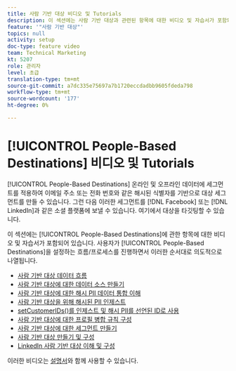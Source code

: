```yaml
---
title: 사람 기반 대상 비디오 및 Tutorials
description: 이 섹션에는 사람 기반 대상과 관련된 항목에 대한 비디오 및 자습서가 포함되어 있습니다.
feature: '"사람 기반 대상"'
topics: null
activity: setup
doc-type: feature video
team: Technical Marketing
kt: 5207
role: 관리자
level: 초급
translation-type: tm+mt
source-git-commit: a7dc335e75697a7b1720eccdadbb9605fdeda798
workflow-type: tm+mt
source-wordcount: '177'
ht-degree: 0%

---
```



# [!UICONTROL People-Based Destinations] 비디오 및 Tutorials

[!UICONTROL People-Based Destinations] 온라인 및 오프라인 데이터에 세그먼트를 적용하여 이메일 주소 또는 전화 번호와 같은 해시된 식별자를 기반으로 대상 세그먼트를 만들 수 있습니다. 그런 다음 이러한 세그먼트를 [!DNL Facebook] 또는 [!DNL LinkedIn]과 같은 소셜 플랫폼에 보낼 수 있습니다. 여기에서 대상을 타깃팅할 수 있습니다.

이 섹션에는 [!UICONTROL People-Based Destinations]에 관한 항목에 대한 비디오 및 자습서가 포함되어 있습니다. 사용자가 [!UICONTROL People-Based Destinations]을 설정하는 흐름/프로세스를 진행하면서 이러한 순서대로 의도적으로 나열됩니다.

* [사람 기반 대상 데이터 흐름](people-based-destinations-data-flow.md)
* [사람 기반 대상에 대한 데이터 소스 만들기](creating-a-data-source-for-people-based-destinations.md)
* [사람 기반 대상에 대한 해시 PII 데이터 통합 이해](understanding-hashed-pii-data-ingestion-for-people-based-destinations.md)
* [사람 기반 대상을 위해 해시된 PII 인제스트](ingesting-hashed-pii-for-people-based-destinations.md)
* [setCustomerIDs()를 인제스트 및 해시 PII를 선언된 ID로 사용](using-setcustomerids-to-ingest-and-hash-pii-as-a-declared-id.md)
* [사람 기반 대상에 대한 프로필 병합 규칙 구성](configuring-profile-merge-rules-for-people-based-destinations.md)
* [사람 기반 대상에 대한 세그먼트 만들기](creating-segments-for-people-based-destinations.md)
* [사람 기반 대상 만들기 및 구성](create-and-configure-people-based-destinations.md)
* [LinkedIn 사람 기반 대상 이해 및 구성](understanding-and-configuring-the-linkedin-pbd.md)

이러한 비디오는 [설명서](https://docs.adobe.com/content/help/en/audience-manager/user-guide/features/destinations/people-based/people-based-destinations-overview.html)와 함께 사용할 수 있습니다.

